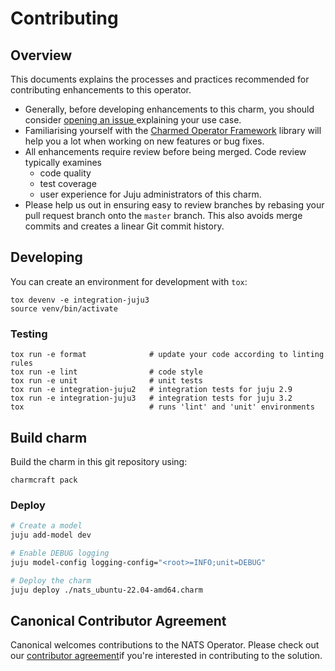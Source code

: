# Contributing

## Overview

This documents explains the processes and practices recommended for contributing enhancements to
this operator.

- Generally, before developing enhancements to this charm, you should consider [opening an issue
  ](https://github.com/canonical/nats-operator/issues) explaining your use case.
- Familiarising yourself with the [Charmed Operator Framework](https://juju.is/docs/sdk) library
  will help you a lot when working on new features or bug fixes.
- All enhancements require review before being merged. Code review typically examines
  - code quality
  - test coverage
  - user experience for Juju administrators of this charm.
- Please help us out in ensuring easy to review branches by rebasing your pull request branch onto
  the `master` branch. This also avoids merge commits and creates a linear Git commit history.

## Developing

You can create an environment for development with `tox`:

```shell
tox devenv -e integration-juju3
source venv/bin/activate
```

### Testing

```shell
tox run -e format              # update your code according to linting rules
tox run -e lint                # code style
tox run -e unit                # unit tests
tox run -e integration-juju2   # integration tests for juju 2.9
tox run -e integration-juju3   # integration tests for juju 3.2
tox                            # runs 'lint' and 'unit' environments
```

## Build charm

Build the charm in this git repository using:

```shell
charmcraft pack
```

### Deploy

```bash
# Create a model
juju add-model dev

# Enable DEBUG logging
juju model-config logging-config="<root>=INFO;unit=DEBUG"

# Deploy the charm
juju deploy ./nats_ubuntu-22.04-amd64.charm
```

## Canonical Contributor Agreement

Canonical welcomes contributions to the NATS Operator. Please check out our
[contributor agreement](https://ubuntu.com/legal/contributors)if you're
interested in contributing to the solution.
